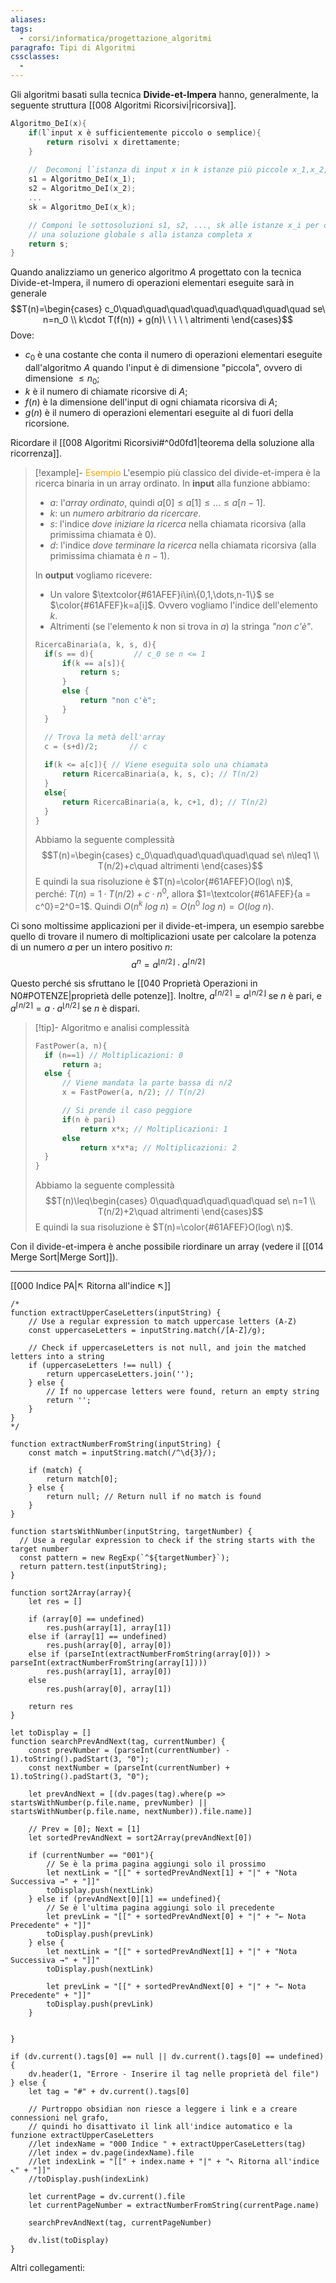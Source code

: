 ```yaml
---
aliases: 
tags:
  - corsi/informatica/progettazione_algoritmi
paragrafo: Tipi di Algoritmi
cssclasses:
  - 
---
```

Gli algoritmi basati sulla tecnica **Divide-et-Impera** hanno, generalmente, la seguente struttura [[008 Algoritmi Ricorsivi|ricorsiva]].

```C
Algoritmo_DeI(x){
	if(l`input x è sufficientemente piccolo o semplice){
		return risolvi x direttamente;
	}
	
	//	Decomoni l`istanza di input x in k istanze più piccole x_1,x_2,...,x_k
	s1 = Algoritmo_DeI(x_1);
	s2 = Algoritmo_DeI(x_2);
	...
	sk = Algoritmo_DeI(x_k);

	// Componi le sottosoluzioni s1, s2, ..., sk alle istanze x_i per ottenere 
	// una soluzione globale s alla istanza completa x
	return s;
}
```

Quando analizziamo un generico algoritmo $A$ progettato con la tecnica Divide-et-Impera, il numero di operazioni elementari eseguite sarà in generale $$T(n)=\begin{cases} c_0\quad\quad\quad\quad\quad\quad\quad\quad se\ n=n_0 \\ k\cdot T(f(n)) + g(n)\ \ \ \ \  altrimenti \end{cases}$$
Dove:
- $c_0$ è una costante che conta il numero di operazioni elementari eseguite dall'algoritmo $A$ quando l'input è di dimensione "piccola", ovvero di dimensione $\leq n_0$;
- $k$ è il numero di chiamate ricorsive di $A$;
- $f(n)$ è la dimensione dell'input di ogni chiamata ricorsiva di $A$;
- $g(n)$ è il numero di operazioni elementari eseguite al di fuori della ricorsione.

Ricordare il [[008 Algoritmi Ricorsivi#^0d0fd1|teorema della soluzione alla ricorrenza]].

> [!example]- <font color="orange">Esempio</font>
>L'esempio più classico del divide-et-impera è la ricerca binaria in un array ordinato.
>In **input** alla funzione abbiamo:
>- $a$: l'*array ordinato*, quindi $a[0]\leq a[1]\leq\dots\leq a[n-1]$.
>- $k$: un *numero arbitrario da ricercare*.
>- $s$: l'indice *dove iniziare la ricerca* nella chiamata ricorsiva (alla primissima chiamata è $0$).
>- $d$: l'indice *dove terminare la ricerca* nella chiamata ricorsiva (alla primissima chiamata è $n-1$).
>
>In **output** vogliamo ricevere: 
>- Un valore $\textcolor{#61AFEF}i\in\{0,1,\dots,n-1\}$ se $\color{#61AFEF}k=a[i]$. Ovvero vogliamo l'indice dell'elemento $k$.
>- Altrimenti (se l'elemento $k$ non si trova in $a$) la stringa *"non c'è"*.
>
>```C
>RicercaBinaria(a, k, s, d){
>	if(s == d){         // c_0 se n <= 1
>		if(k == a[s]){
>			return s;
>		}
>		else {
>			return "non c'è";
>		}
>	}
>
>	// Trova la metà dell'array
>	c = (s+d)/2;       // c
>	
>	if(k <= a[c]){ // Viene eseguita solo una chiamata
>		return RicercaBinaria(a, k, s, c); // T(n/2)
>	}
>	else{
>		return RicercaBinaria(a, k, c+1, d); // T(n/2)
>	}
>}
>```
>
>Abbiamo la seguente complessità $$T(n)=\begin{cases} c_0\quad\quad\quad\quad\quad se\ n\leq1 \\ T(n/2)+c\quad altrimenti \end{cases}$$
>E quindi la sua risoluzione è $T(n)=\color{#61AFEF}O(log\ n)$, perché:
>$T(n)=1\cdot T(n/2)+c\cdot n^0$, allora $1=\textcolor{#61AFEF}{a = c^0}=2^0=1$. Quindi $O(n^k\ log\ n)=O(n^0\ log\ n)=O(log\ n)$.


Ci sono moltissime applicazioni per il divide-et-impera, un esempio sarebbe quello di trovare il numero di moltiplicazioni usate per calcolare la potenza di un numero $a$ per un intero positivo $n$: $$a^n=a^{\lfloor n/2 \rfloor}\cdot a^{\lceil n/2 \rceil}$$

Questo perché sis sfruttano le [[040 Proprietà Operazioni in N0#POTENZE|proprietà delle potenze]].
Inoltre, $a^{\lceil n/2 \rceil} = a^{\lfloor n/2 \rfloor}$ se $n$ è pari, e $a^{\lceil n/2 \rceil} = a\cdot a^{\lfloor n/2 \rfloor}$ se $n$ è dispari.

> [!tip]- Algoritmo e analisi complessità
>```C
>FastPower(a, n){
>	if (n==1) // Moltiplicazioni: 0
>		return a;
>	else {
>		// Viene mandata la parte bassa di n/2 
>		x = FastPower(a, n/2); // T(n/2)
>
>		// Si prende il caso peggiore
>		if(n è pari)
>			return x*x; // Moltiplicazioni: 1
>		else
>			return x*x*a; // Moltiplicazioni: 2
>	}
>}
>```
>
>Abbiamo la seguente complessità $$T(n)\leq\begin{cases} 0\quad\quad\quad\quad\quad se\ n=1 \\ T(n/2)+2\quad altrimenti \end{cases}$$
>E quindi la sua risoluzione è $T(n)=\color{#61AFEF}O(log\ n)$.

Con il divide-et-impera è anche possibile riordinare un array (vedere il [[014 Merge Sort|Merge Sort]]).

___
[[000 Indice PA|↖ Ritorna all'indice ↖]]

```dataviewjs
/*
function extractUpperCaseLetters(inputString) {
	// Use a regular expression to match uppercase letters (A-Z)
	const uppercaseLetters = inputString.match(/[A-Z]/g);
	
	// Check if uppercaseLetters is not null, and join the matched letters into a string
	if (uppercaseLetters !== null) {
		return uppercaseLetters.join('');
	} else {
	    // If no uppercase letters were found, return an empty string
	    return '';
	}
}
*/

function extractNumberFromString(inputString) {
	const match = inputString.match(/^\d{3}/);
	
	if (match) {
		return match[0];
	} else {
		return null; // Return null if no match is found
	}
}

function startsWithNumber(inputString, targetNumber) {
  // Use a regular expression to check if the string starts with the target number
  const pattern = new RegExp(`^${targetNumber}`);
  return pattern.test(inputString);
}

function sort2Array(array){
	let res = []
	
	if (array[0] == undefined)
		res.push(array[1], array[1])
	else if (array[1] == undefined)
		res.push(array[0], array[0])
	else if (parseInt(extractNumberFromString(array[0])) > parseInt(extractNumberFromString(array[1])))
		res.push(array[1], array[0])
	else
		res.push(array[0], array[1])
	
	return res
}

let toDisplay = []
function searchPrevAndNext(tag, currentNumber) {
	const prevNumber = (parseInt(currentNumber) - 1).toString().padStart(3, "0");
	const nextNumber = (parseInt(currentNumber) + 1).toString().padStart(3, "0");
	
	let prevAndNext = [(dv.pages(tag).where(p => startsWithNumber(p.file.name, prevNumber) || startsWithNumber(p.file.name, nextNumber)).file.name)]
	
	// Prev = [0]; Next = [1]
	let sortedPrevAndNext = sort2Array(prevAndNext[0])
	
	if (currentNumber == "001"){ 
		// Se è la prima pagina aggiungi solo il prossimo
		let nextLink = "[[" + sortedPrevAndNext[1] + "|" + "Nota Successiva →" + "]]"
		toDisplay.push(nextLink)
	} else if (prevAndNext[0][1] == undefined){
		// Se è l'ultima pagina aggiungi solo il precedente
		let prevLink = "[[" + sortedPrevAndNext[0] + "|" + "← Nota Precedente" + "]]"
		toDisplay.push(prevLink)
	} else {
		let nextLink = "[[" + sortedPrevAndNext[1] + "|" + "Nota Successiva →" + "]]"
		toDisplay.push(nextLink)
		
		let prevLink = "[[" + sortedPrevAndNext[0] + "|" + "← Nota Precedente" + "]]"
		toDisplay.push(prevLink)
	}
	
	
}

if (dv.current().tags[0] == null || dv.current().tags[0] == undefined){
	dv.header(1, "Errore - Inserire il tag nelle proprietà del file")
} else {
	let tag = "#" + dv.current().tags[0]

	// Purtroppo obsidian non riesce a leggere i link e a creare connessioni nel grafo,
	// quindi ho disattivato il link all'indice automatico e la funzione extractUpperCaseLetters
	//let indexName = "000 Indice " + extractUpperCaseLetters(tag)
	//let index = dv.page(indexName).file
	//let indexLink = "[[" + index.name + "|" + "↖ Ritorna all'indice ↖" + "]]"
	//toDisplay.push(indexLink)
	
	let currentPage = dv.current().file
	let currentPageNumber = extractNumberFromString(currentPage.name)
	
	searchPrevAndNext(tag, currentPageNumber)
	
	dv.list(toDisplay)
}
```

Altri collegamenti: 